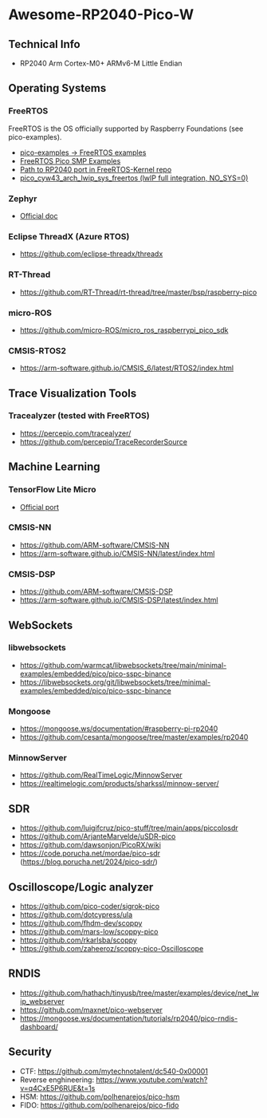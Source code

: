 # Awesome-RP2040-Pico-W

## Technical Info

- RP2040 Arm Cortex-M0+ ARMv6-M Little Endian

## Operating Systems

### FreeRTOS
FreeRTOS is the OS officially supported by Raspberry Foundations (see pico-examples).
- [pico-examples -> FreeRTOS examples](https://github.com/raspberrypi/pico-examples?tab=readme-ov-file#freertos-examples)
- [FreeRTOS Pico SMP Examples](https://www.freertos.org/smp-demos-for-the-raspberry-pi-pico-board.html)
- [Path to RP2040 port in FreeRTOS-Kernel repo](https://github.com/FreeRTOS/FreeRTOS-Kernel/tree/main/portable/ThirdParty/GCC/RP2040)
- [pico_cyw43_arch_lwip_sys_freertos (lwIP full integration, NO_SYS=0)](https://www.raspberrypi.com/documentation/pico-sdk/networking.html)

### Zephyr
- [Official doc](https://docs.zephyrproject.org/latest/boards/raspberrypi/rpi_pico/doc/index.html)

### Eclipse ThreadX (Azure RTOS)

- https://github.com/eclipse-threadx/threadx

### RT-Thread

- https://github.com/RT-Thread/rt-thread/tree/master/bsp/raspberry-pico

### micro-ROS
- https://github.com/micro-ROS/micro_ros_raspberrypi_pico_sdk

### CMSIS-RTOS2
- https://arm-software.github.io/CMSIS_6/latest/RTOS2/index.html

## Trace Visualization Tools

### Tracealyzer (tested with FreeRTOS)
- https://percepio.com/tracealyzer/
- https://github.com/percepio/TraceRecorderSource

## Machine Learning

### TensorFlow Lite Micro
- [Official port](https://github.com/raspberrypi/pico-tflmicro)

### CMSIS-NN
- https://github.com/ARM-software/CMSIS-NN
- https://arm-software.github.io/CMSIS-NN/latest/index.html

### CMSIS-DSP
- https://github.com/ARM-software/CMSIS-DSP
- https://arm-software.github.io/CMSIS-DSP/latest/index.html

## WebSockets

### libwebsockets

- https://github.com/warmcat/libwebsockets/tree/main/minimal-examples/embedded/pico/pico-sspc-binance
- https://libwebsockets.org/git/libwebsockets/tree/minimal-examples/embedded/pico/pico-sspc-binance

### Mongoose

- https://mongoose.ws/documentation/#raspberry-pi-rp2040
- https://github.com/cesanta/mongoose/tree/master/examples/rp2040

### MinnowServer

- https://github.com/RealTimeLogic/MinnowServer
- https://realtimelogic.com/products/sharkssl/minnow-server/

## SDR

- https://github.com/luigifcruz/pico-stuff/tree/main/apps/piccolosdr
- https://github.com/ArjanteMarvelde/uSDR-pico
- https://github.com/dawsonjon/PicoRX/wiki
- https://code.porucha.net/mordae/pico-sdr (https://blog.porucha.net/2024/pico-sdr/)

## Oscilloscope/Logic analyzer
- https://github.com/pico-coder/sigrok-pico
- https://github.com/dotcypress/ula
- https://github.com/fhdm-dev/scoppy
- https://github.com/mars-low/scoppy-pico
- https://github.com/rkarlsba/scoppy
- https://github.com/zaheeroz/scoppy-pico-Oscilloscope

## RNDIS

- https://github.com/hathach/tinyusb/tree/master/examples/device/net_lwip_webserver
- https://github.com/maxnet/pico-webserver
- https://mongoose.ws/documentation/tutorials/rp2040/pico-rndis-dashboard/

## Security

- CTF: https://github.com/mytechnotalent/dc540-0x00001
- Reverse enghineering: https://www.youtube.com/watch?v=q4CxE5P6RUE&t=1s
- HSM: https://github.com/polhenarejos/pico-hsm
- FIDO: https://github.com/polhenarejos/pico-fido
